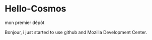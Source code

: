 # Hello-Cosmos
mon premier dépôt

Bonjour, i just started to use github and Mozilla Development Center.

